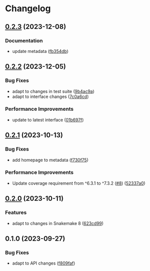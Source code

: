 # Changelog

## [0.2.3](https://github.com/snakemake/snakemake-storage-plugin-http/compare/v0.2.2...v0.2.3) (2023-12-08)


### Documentation

* update metadata ([fb354db](https://github.com/snakemake/snakemake-storage-plugin-http/commit/fb354dbd5f4601b47a8e79467d7d6e4b92c6cac7))

## [0.2.2](https://github.com/snakemake/snakemake-storage-plugin-http/compare/v0.2.1...v0.2.2) (2023-12-05)


### Bug Fixes

* adapt to changes in test suite ([9b4ac9a](https://github.com/snakemake/snakemake-storage-plugin-http/commit/9b4ac9a7fdfa08292d4d0421c228c87525e56ee3))
* adapt to interface changes ([7c0a6cd](https://github.com/snakemake/snakemake-storage-plugin-http/commit/7c0a6cdaf1368a4faa4339ce97a52f2821e2165e))


### Performance Improvements

* update to latest interface ([01b697f](https://github.com/snakemake/snakemake-storage-plugin-http/commit/01b697f3886b25ca9f6b4fe7d786720e5edbde2d))

## [0.2.1](https://github.com/snakemake/snakemake-storage-plugin-http/compare/v0.2.0...v0.2.1) (2023-10-13)


### Bug Fixes

* add homepage to metadata ([f730f75](https://github.com/snakemake/snakemake-storage-plugin-http/commit/f730f7522c278e2387d02cdc85ec763b3ebf2fc0))


### Performance Improvements

* Update coverage requirement from ^6.3.1 to ^7.3.2 ([#8](https://github.com/snakemake/snakemake-storage-plugin-http/issues/8)) ([52337a0](https://github.com/snakemake/snakemake-storage-plugin-http/commit/52337a0d5d4fb09a0a9e6fe13447ad7e7f5f710c))

## [0.2.0](https://github.com/snakemake/snakemake-storage-plugin-http/compare/v0.1.0...v0.2.0) (2023-10-11)


### Features

* adapt to changes in Snakemake 8 ([623cd99](https://github.com/snakemake/snakemake-storage-plugin-http/commit/623cd995d4ad9e281c9dab1e9ab44a2414138169))

## 0.1.0 (2023-09-27)


### Bug Fixes

* adapt to API changes ([f809faf](https://github.com/snakemake/snakemake-storage-plugin-http/commit/f809fafde8f6f79326f308fc93ca0f2e09f5581f))

